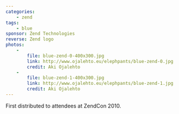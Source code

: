 ```yaml
---
categories:
    - zend
tags:
    - blue
sponsor: Zend Technologies
reverse: Zend logo
photos:
    -
        file: blue-zend-0-400x300.jpg
        link: http://www.ojalehto.eu/elephpants/blue-zend-0.jpg
        credit: Aki Ojalehto
    -
        file: blue-zend-1-400x300.jpg
        link: http://www.ojalehto.eu/elephpants/blue-zend-1.jpg
        credit: Aki Ojalehto
---
```

First distributed to attendees at ZendCon 2010.

